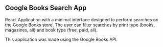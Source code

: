 ## Google Books Search App

React Application with a minimal interface designed to perform searches on the Google Books store. The user can filter searches by print type (books, magazines, all) and book type (free, paid, all).

This application was made using the Google Books API.
